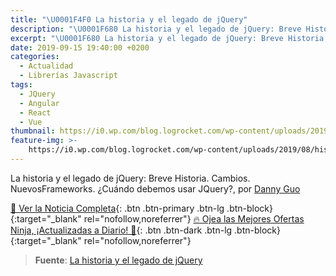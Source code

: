 ```yaml
---
title: "\U0001F4F0 La historia y el legado de jQuery"
description: "\U0001F680 La historia y el legado de jQuery: Breve Historia. Cambios. NuevosFrameworks. ¿Cuándo debemos usar JQuery?, por Danny Guo"
excerpt: "\U0001F680 La historia y el legado de jQuery: Breve Historia. Cambios. NuevosFrameworks. ¿Cuándo debemos usar JQuery?, por Danny Guo"
date: 2019-09-15 19:40:00 +0200
categories:
  - Actualidad
  - Librerías Javascript
tags:
  - JQuery
  - Angular
  - React
  - Vue
thumbnail: https://i0.wp.com/blog.logrocket.com/wp-content/uploads/2019/08/history-legacy-jquery.jpeg
feature-img: >-
    https://i0.wp.com/blog.logrocket.com/wp-content/uploads/2019/08/history-legacy-jquery.jpeg
---
```


La historia y el legado de jQuery: Breve Historia. Cambios. NuevosFrameworks. &iquest;Cu&aacute;ndo debemos usar JQuery?, por [Danny Guo](https://blog.logrocket.com/author/dannyguo/)

[📰 Ver la Noticia Completa](https://blog.logrocket.com/the-history-and-legacy-of-jquery/){: .btn .btn-primary .btn-lg .btn-block}{:target="_blank" rel="nofollow,noreferrer"}
[🔥 Ojea las Mejores Ofertas Ninja, ¡Actualizadas a Diario! 🎁](https://www.amazon.es/shop/cibercursos){: .btn .btn-dark .btn-lg .btn-block}{:target="_blank" rel="nofollow,noreferrer"}

> **Fuente**\: [La historia y el legado de jQuery](https://blog.logrocket.com/the-history-and-legacy-of-jquery/ "La historia y el legado de jQuery")